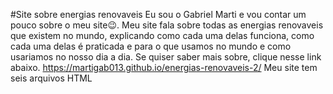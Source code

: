 #Site sobre energias renovaveis
Eu sou o Gabriel Marti e vou contar um pouco sobre o meu site😉.
Meu site fala sobre todas as energias renovaveis que existem no mundo, 
explicando como cada uma delas funciona, como cada uma delas é praticada e
para o que usamos no mundo e como usariamos no nosso dia a dia.
Se quiser saber mais sobre, clique nesse link abaixo.
https://martigab013.github.io/energias-renovaveis-2/
Meu site tem seis arquivos HTML
